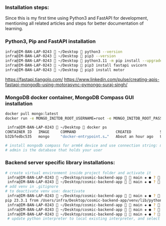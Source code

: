### Installation steps:
Since this is my first time using Python3 and FastAPI for development, mentioning all related articles and steps for better documentation of learning.

### Python3, Pip and FastAPI installation
```bash
infra@IM-BAN-LAP-0243  ~/Desktop  python3 --version                                              ✔  10021  14:28:04
infra@IM-BAN-LAP-0243  ~/Desktop  pip3 --version                                               1 ↵  10019  14:27:55
infra@IM-BAN-LAP-0243  ~/Desktop  python3.11 -m pip install --upgrade pip                        ✔  10023  14:34:32
infra@IM-BAN-LAP-0243  ~/Desktop  pip3 install fastapi uvicorn                                   ✔  10022  14:28:21
infra@IM-BAN-LAP-0243  ~/Desktop  pip3 install motor
```
https://fastapi.tiangolo.com/
https://www.linkedin.com/pulse/creating-apis-fastapi-mongodb-using-motorasync-pymongo-suraj-singh/

### MongoDB docker container, MongoDB Compass GUI installation
```bash
docker pull mongo:latest
docker run -e MONGO_INITDB_ROOT_USERNAME=root -e MONGO_INITDB_ROOT_PASSWORD=root -p 27017:27017 mongo

 infra@IM-BAN-LAP-0243  ~/Desktop  docker ps                                                      ✔  10030  14:55:24
CONTAINER ID   IMAGE     COMMAND                  CREATED             STATUS             PORTS                      NAMES
b32bfedbc535   mongo     "docker-entrypoint.s…"   About an hour ago   Up About an hour   0.0.0.0:27017->27017/tcp   focused_chatelet

# install mongodb compass for arm64 device and use connection string: mongodb://root:root@localhost:27017/admin
# admin is the database that holds your user
```


### Backend server specific library installations:
```bash
# create virtual environment inside project folder and activate it
 infra@IM-BAN-LAP-0243  ~/Desktop/cosmic-backend-app   main ✚ ● ?  python3 -m venv venv                                                                                      127 ↵  10034  15:17:30
 infra@IM-BAN-LAP-0243  ~/Desktop/cosmic-backend-app   main ✚ ● ?  source venv/bin/activate
# add venv in .gitignore
# to deactivate venv use: deactivate
 infra@IM-BAN-LAP-0243  ~/Desktop/cosmic-backend-app   main ✚ ● ?  pip3 --version                                                                                                ✔  10036  15:18:23
pip 23.3.1 from /Users/infra/Desktop/cosmic-backend-app/venv/lib/python3.11/site-packages/pip (python 3.11)
 infra@IM-BAN-LAP-0243  ~/Desktop/cosmic-backend-app   main ✚ ● ?  pip3 install fastapi uvicorn motor 
 infra@IM-BAN-LAP-0243  ~/Desktop/cosmic-backend-app   main ✚ ● ?  pip freeze > requirements.txt 
 infra@IM-BAN-LAP-0243  ~/Desktop/cosmic-backend-app   main ✚ ● ?  pip install -r requirements.txt
 # update python interpreter to local existing interpreter, and select venv, now start imports
```